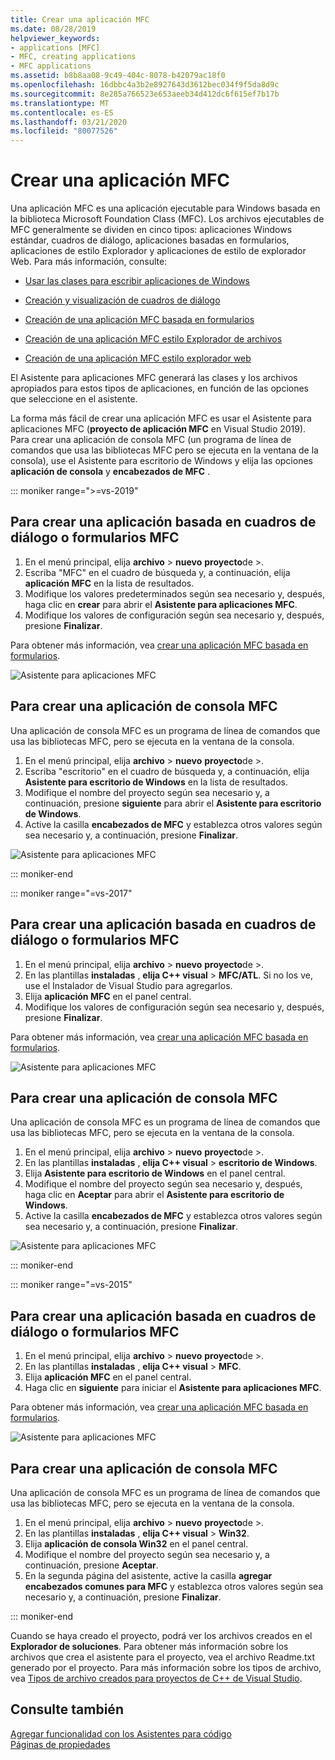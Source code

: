 ```yaml
---
title: Crear una aplicación MFC
ms.date: 08/28/2019
helpviewer_keywords:
- applications [MFC]
- MFC, creating applications
- MFC applications
ms.assetid: b8b8aa08-9c49-404c-8078-b42079ac18f0
ms.openlocfilehash: 16dbbc4a3b2e8927643d3612bec034f9f5da8d9c
ms.sourcegitcommit: 8e285a766523e653aeeb34d412dc6f615ef7b17b
ms.translationtype: MT
ms.contentlocale: es-ES
ms.lasthandoff: 03/21/2020
ms.locfileid: "80077526"
---
```

# <a name="creating-an-mfc-application"></a>Crear una aplicación MFC

Una aplicación MFC es una aplicación ejecutable para Windows basada en la biblioteca Microsoft Foundation Class (MFC). Los archivos ejecutables de MFC generalmente se dividen en cinco tipos: aplicaciones Windows estándar, cuadros de diálogo, aplicaciones basadas en formularios, aplicaciones de estilo Explorador y aplicaciones de estilo de explorador Web. Para más información, consulte:

- [Usar las clases para escribir aplicaciones de Windows](../../mfc/using-the-classes-to-write-applications-for-windows.md)

- [Creación y visualización de cuadros de diálogo](../../mfc/creating-and-displaying-dialog-boxes.md)

- [Creación de una aplicación MFC basada en formularios](../../mfc/reference/creating-a-forms-based-mfc-application.md)

- [Creación de una aplicación MFC estilo Explorador de archivos](../../mfc/reference/creating-a-file-explorer-style-mfc-application.md)

- [Creación de una aplicación MFC estilo explorador web](../../mfc/reference/creating-a-web-browser-style-mfc-application.md)

El Asistente para aplicaciones MFC generará las clases y los archivos apropiados para estos tipos de aplicaciones, en función de las opciones que seleccione en el asistente.

La forma más fácil de crear una aplicación MFC es usar el Asistente para aplicaciones MFC (**proyecto de aplicación MFC** en Visual Studio 2019). Para crear una aplicación de consola MFC (un programa de línea de comandos que usa las bibliotecas MFC pero se ejecuta en la ventana de la consola), use el Asistente para escritorio de Windows y elija las opciones **aplicación de consola** y **encabezados de MFC** .

::: moniker range=">=vs-2019"

## <a name="to-create-an-mfc-forms-or-dialog-based-application"></a>Para crear una aplicación basada en cuadros de diálogo o formularios MFC

1. En el menú principal, elija **archivo** > **nuevo** **proyecto**de >.
1. Escriba "MFC" en el cuadro de búsqueda y, a continuación, elija **aplicación MFC** en la lista de resultados.
1. Modifique los valores predeterminados según sea necesario y, después, haga clic en **crear** para abrir el **Asistente para aplicaciones MFC**.
1. Modifique los valores de configuración según sea necesario y, después, presione **Finalizar**.

Para obtener más información, vea [crear una aplicación MFC basada en formularios](creating-a-forms-based-mfc-application.md).

![Asistente para aplicaciones MFC](media/mfc-app-wizard.png)

## <a name="to-create-an-mfc-console-application"></a>Para crear una aplicación de consola MFC

Una aplicación de consola MFC es un programa de línea de comandos que usa las bibliotecas MFC, pero se ejecuta en la ventana de la consola.

1. En el menú principal, elija **archivo** > **nuevo** **proyecto**de >.
1. Escriba "escritorio" en el cuadro de búsqueda y, a continuación, elija **Asistente para escritorio de Windows** en la lista de resultados.
1. Modifique el nombre del proyecto según sea necesario y, a continuación, presione **siguiente** para abrir el **Asistente para escritorio de Windows**.
1. Active la casilla **encabezados de MFC** y establezca otros valores según sea necesario y, a continuación, presione **Finalizar**.

![Asistente para aplicaciones MFC](media/windows-desktop-wizard.png)

::: moniker-end

::: moniker range="=vs-2017"

## <a name="to-create-an-mfc-forms-or-dialog-based-application"></a>Para crear una aplicación basada en cuadros de diálogo o formularios MFC

1. En el menú principal, elija **archivo** > **nuevo** **proyecto**de >.
1. En las plantillas **instaladas** , **elija C++ visual** > **MFC/ATL**. Si no los ve, use el Instalador de Visual Studio para agregarlos.
1. Elija **aplicación MFC** en el panel central.
1. Modifique los valores de configuración según sea necesario y, después, presione **Finalizar**.

Para obtener más información, vea [crear una aplicación MFC basada en formularios](creating-a-forms-based-mfc-application.md).

![Asistente para aplicaciones MFC](media/mfc-app-wizard.png)

## <a name="to-create-an-mfc-console-application"></a>Para crear una aplicación de consola MFC

Una aplicación de consola MFC es un programa de línea de comandos que usa las bibliotecas MFC, pero se ejecuta en la ventana de la consola.

1. En el menú principal, elija **archivo** > **nuevo** **proyecto**de >.
1. En las plantillas **instaladas** , **elija C++ visual** > **escritorio de Windows**.
1. Elija **Asistente para escritorio de Windows** en el panel central.
1. Modifique el nombre del proyecto según sea necesario y, después, haga clic en **Aceptar** para abrir el **Asistente para escritorio de Windows**.
1. Active la casilla **encabezados de MFC** y establezca otros valores según sea necesario y, a continuación, presione **Finalizar**.

![Asistente para aplicaciones MFC](media/windows-desktop-wizard-2017.png)

::: moniker-end

::: moniker range="=vs-2015"

## <a name="to-create-an-mfc-forms-or-dialog-based-application"></a>Para crear una aplicación basada en cuadros de diálogo o formularios MFC

1. En el menú principal, elija **archivo** > **nuevo** **proyecto**de >.
1. En las plantillas **instaladas** , **elija C++ visual** > **MFC**.
1. Elija **aplicación MFC** en el panel central.
1. Haga clic en **siguiente** para iniciar el **Asistente para aplicaciones MFC**.

Para obtener más información, vea [crear una aplicación MFC basada en formularios](creating-a-forms-based-mfc-application.md).

![Asistente para aplicaciones MFC](media/mfc-app-wizard-2015.png)

## <a name="to-create-an-mfc-console-application"></a>Para crear una aplicación de consola MFC

Una aplicación de consola MFC es un programa de línea de comandos que usa las bibliotecas MFC, pero se ejecuta en la ventana de la consola.

1. En el menú principal, elija **archivo** > **nuevo** **proyecto**de >.
1. En las plantillas **instaladas** , **elija C++ visual** > **Win32**.
1. Elija **aplicación de consola Win32** en el panel central.
1. Modifique el nombre del proyecto según sea necesario y, a continuación, presione **Aceptar**.
1. En la segunda página del asistente, active la casilla **agregar encabezados comunes para MFC** y establezca otros valores según sea necesario y, a continuación, presione **Finalizar**.

::: moniker-end

Cuando se haya creado el proyecto, podrá ver los archivos creados en el **Explorador de soluciones**. Para obtener más información sobre los archivos que crea el asistente para el proyecto, vea el archivo Readme.txt generado por el proyecto. Para más información sobre los tipos de archivo, vea [Tipos de archivo creados para proyectos de C++ de Visual Studio](../../build/reference/file-types-created-for-visual-cpp-projects.md).

## <a name="see-also"></a>Consulte también

[Agregar funcionalidad con los Asistentes para código](../../ide/adding-functionality-with-code-wizards-cpp.md)<br/>
[Páginas de propiedades](../../build/reference/property-pages-visual-cpp.md)